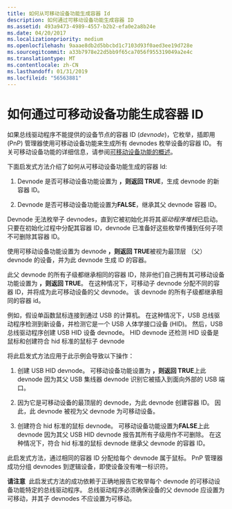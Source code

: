 ```yaml
---
title: 如何从可移动设备功能生成容器 Id
description: 如何通过可移动设备功能生成容器 ID
ms.assetid: 493a9473-4989-4557-b2b2-efa0e2a8b24e
ms.date: 04/20/2017
ms.localizationpriority: medium
ms.openlocfilehash: 9aaae8db2d5bbcbd1c7103d93f0aed3ee19d728e
ms.sourcegitcommit: a33b7978e22d5bb9f65ca7056f955319049a2e4c
ms.translationtype: MT
ms.contentlocale: zh-CN
ms.lasthandoff: 01/31/2019
ms.locfileid: "56563881"
---
```

# <a name="how-container-ids-are-generated-from-the-removable-device-capability"></a>如何通过可移动设备功能生成容器 ID


如果总线驱动程序不能提供的设备节点的容器 ID (*devnode*)，它枚举，插即用 (PnP) 管理器使用可移动设备功能来生成所有 devnodes 枚举设备的容器 ID。 有关可移动设备功能的详细信息，请参阅[可移动设备功能的概述](overview-of-the-removable-device-capability.md)。

下面启发式方法介绍了如何从可移动设备功能生成的容器 Id:

1.  Devnode 是否可移动设备功能设置为 **，则返回 TRUE**，生成 devnode 的新容器 ID。

2.  Devnode 是否可移动设备功能设置为**FALSE**，继承其父 devnode 容器 ID。

Devnode 无法枚举子 devnodes，直到它被初始化并将其*驱动程序堆栈*已启动。 只要在初始化过程中分配其容器 ID，devnode 已准备好这些枚举传播到任何子项不可删除其容器 ID。

使用可移动设备功能设置为 devnode **，则返回 TRUE**被视为最顶层 （父） devnode 的设备，并为此 devnode 生成 ID 的容器。

此父 devnode 的所有子级都继承相同的容器 ID，除非他们自己拥有其可移动设备功能设置为 **，则返回 TRUE**。 在这种情况下，可移动子 devnode 分配不同的容器 ID，并将成为此可移动设备的父 devnode。 该 devnode 的所有子级都继承相同的容器 id。

例如，假设单函数鼠标连接到通过 USB 的计算机。 在这种情况下，USB 总线驱动程序检测到新设备，并检测它是一个 USB 人体学接口设备 (HID)。 然后，USB 总线驱动程序创建 USB HID 设备 devnode。 HID devnode 还检测 HID 设备是鼠标和创建符合 hid 标准的鼠标子 devnode

将此启发式方法应用于此示例会导致以下操作：

1.  创建 USB HID devnode。 可移动设备功能设置为 **，则返回 TRUE**上此 devnode 因为其父 USB 集线器 devnode 识别它被插入到面向外部的 USB 端口。

2.  因为它是可移动设备的最顶层的 devnode，为此 devnode 创建容器 ID。 因此，此 devnode 被视为父 devnode 为可移动设备。

3.  创建符合 hid 标准的鼠标 devnode。 可移动设备功能设置为**FALSE**上此 devnode 因为其父 USB HID devnode 报告其所有子级用作不可删除。 在这种情况下，符合 hid 标准的鼠标 devnode 继承父 devnode 的容器 ID。

此启发式方法，通过相同的容器 ID 分配给每个 devnode 属于鼠标。 PnP 管理器成功分组 devnodes 到逻辑设备，即使设备没有唯一标识符。

**请注意**  此启发式方法的成功依赖于正确地报告它枚举每个 devnode 的可移动设备功能特定的总线驱动程序。 总线驱动程序必须确保设备的父 devnode 应设置为可移动，并其子 devnodes 不应设置为可移动。

 

 

 





